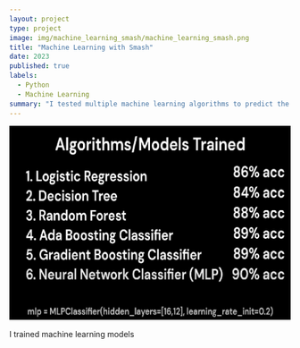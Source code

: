 ```yaml
---
layout: project
type: project
image: img/machine_learning_smash/machine_learning_smash.png
title: "Machine Learning with Smash"
date: 2023
published: true
labels:
  - Python
  - Machine Learning
summary: "I tested multiple machine learning algorithms to predict the winner of a super smash brother's match."
---
```


<img class="img-fluid" src="../img/machine_learning_smash/machine_learning_smash.png">

I trained machine learning models 